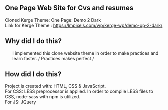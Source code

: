 ## One Page Web Site for Cvs and resumes
Cloned Kerge Theme: One Page: Demo 2 Dark <br>
Link for Kerge Theme : https://lmpixels.com/wp/kerge-wp/demo-op-2-dark/

## Why did I do this?
<ul>
I implemented this clone website theme in order to make practices and learn faster. / Practices makes perfect /
 </ul>

## How did I do this?
Project is created with: HTML, CSS & JavaScript. <br>
For CSS: LESS preprocessor is applied. In order to compile LESS files to CSS, node-sass with npm is utilized. <br>
For JS: JQuery


